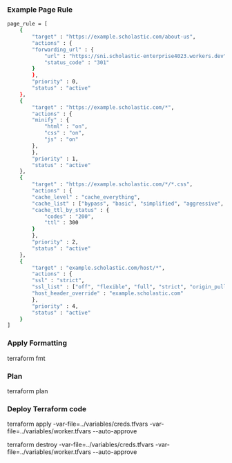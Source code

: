 ### Example Page Rule

```sh
page_rule = [
    {
        "target" : "https://example.scholastic.com/about-us",
        "actions" : {
        "forwarding_url" : {
            "url" : "https://sni.scholastic-enterprise4023.workers.dev",
            "status_code" : "301"
        }
        },
        "priority" : 0,
        "status" : "active"
    },
    {
        "target" : "https://example.scholastic.com/*",
        "actions" : {
        "minify" : {
            "html" : "on",
            "css" : "on",
            "js" : "on"
        },
        },
        "priority" : 1,
        "status" : "active"
    },
    {
        "target" : "https://example.scholastic.com/*/*.css",
        "actions" : {
        "cache_level" : "cache_everything",
        "cache_list" : ["bypass", "basic", "simplified", "aggressive", "cache_everything"],
        "cache_ttl_by_status" : {
            "codes" : "200",
            "ttl" : 300
        }
        },
        "priority" : 2,
        "status" : "active"
    },
    {
        "target" : "example.scholastic.com/host/*",
        "actions" : {
        "ssl" : "strict",
        "ssl_list" : ["off", "flexible", "full", "strict", "origin_pull"],
        "host_header_override" : "example.scholastic.com"
        },
        "priority" : 4,
        "status" : "active"
    }
]
```

### Apply Formatting  
terraform fmt

### Plan 
terraform plan

### Deploy Terraform code
terraform apply -var-file=../variables/creds.tfvars -var-file=../variables/worker.tfvars --auto-approve

terraform destroy -var-file=../variables/creds.tfvars -var-file=../variables/worker.tfvars --auto-approve

